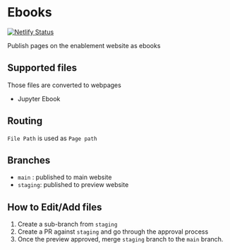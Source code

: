 # Ebooks

[![Netlify Status](https://api.netlify.com/api/v1/badges/8ac0ec81-c767-4117-abfa-23b81f2ad733/deploy-status)](https://app.netlify.com/sites/learn-qci/deploys)

Publish pages on the enablement website as ebooks

## Supported files

Those files are converted to webpages

- Jupyter Ebook

## Routing

`File Path` is used as `Page path`

## Branches

- `main` : published to main website
- `staging`: published to preview website

## How to Edit/Add files

1. Create a sub-branch from `staging`
2. Create a PR against `staging` and go through the approval process
3. Once the preview approved, merge `staging` branch to the `main` branch.
